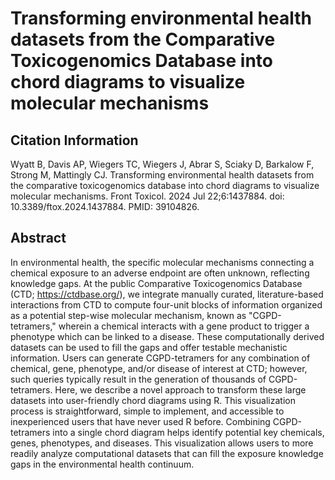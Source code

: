 # Transforming environmental health datasets from the Comparative Toxicogenomics Database into chord diagrams to visualize molecular mechanisms
## Citation Information
Wyatt B, Davis AP, Wiegers TC, Wiegers J, Abrar S, Sciaky D, Barkalow F, Strong M, Mattingly CJ. Transforming environmental health datasets from the comparative toxicogenomics database into chord diagrams to visualize molecular mechanisms. Front Toxicol. 2024 Jul 22;6:1437884. doi: 10.3389/ftox.2024.1437884. PMID: 39104826.
## Abstract
In environmental health, the specific molecular mechanisms connecting a chemical exposure to an adverse endpoint are often unknown, reflecting knowledge gaps. At the public Comparative Toxicogenomics Database (CTD; https://ctdbase.org/), we integrate manually curated, literature-based interactions from CTD to compute four-unit blocks of information organized as a potential step-wise molecular mechanism, known as "CGPD-tetramers," wherein a chemical interacts with a gene product to trigger a phenotype which can be linked to a disease. These computationally derived datasets can be used to fill the gaps and offer testable mechanistic information. Users can generate CGPD-tetramers for any combination of chemical, gene, phenotype, and/or disease of interest at CTD; however, such queries typically result in the generation of thousands of CGPD-tetramers. Here, we describe a novel approach to transform these large datasets into user-friendly chord diagrams using R. This visualization process is straightforward, simple to implement, and accessible to inexperienced users that have never used R before. Combining CGPD-tetramers into a single chord diagram helps identify potential key chemicals, genes, phenotypes, and diseases. This visualization allows users to more readily analyze computational datasets that can fill the exposure knowledge gaps in the environmental health continuum.
